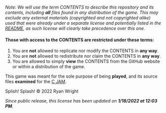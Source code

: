 *Note: We will use the term CONTENTS to describe this repository and its contents, including **all** files found in any distribution of the game. This may exclude any external materials (copyrighted and not copyrighted alike) used that were already under a separate license and potentially listed in the [README](https://github.com/RyGamer/Splish-Splash#readme), as such license will clearly take precedence over this one.*

#### Those with access to the CONTENTS are restricted under these terms:

1. You are **not** allowed to replicate nor modify the CONTENTS in **any way**.
2. You are **not** allowed to redistribute nor claim the CONTENTS in **any way**.
3. You are allowed to simply **view** the CONTENTS from the GitHub website or within a distribution of the game.

This game was meant for the sole purpose of being **played**, and its source files **examined** for the [C JAM](https://itch.io/jam/c-jam).

Splish! Splash! © 2022 Ryan Wright

*Since public release, this license has been updated on **1/18/2022 at 12:03 PM**.*
